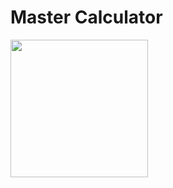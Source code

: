 <h1>Master Calculator</h1>
<image src="https://github.com/Bhavesh5650/Master-Calculator/assets/154861433/f017a92c-ab71-4935-b0f7-d3ff149f82c3" width = "220px"/>
